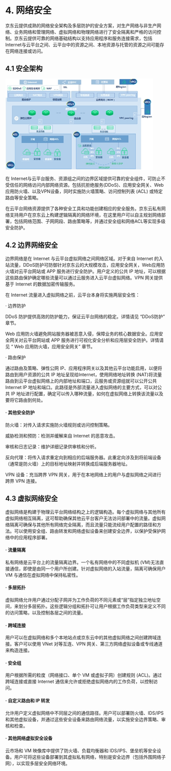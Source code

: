 # 4. 网络安全

京东云提供成熟的网络安全架构及多层防护的安全方案，对生产网络与非生产网络、业务网络和管理网络、虚拟网络和物理网络进行了安全隔离和严格的访问控制。京东云提供可靠的网络基础结构以支持应用程序和服务连接需求，包括Internet与云平台之间、云平台中的资源之间、本地资源与托管的资源之间可能存在网络连接或访问。

## 4.1 安全架构

![图 4 网络安全架构](../../../../image/Security-Information/internet.jpg)


在 Internet与云平台服务、资源组之间的边界区域提供可靠的安全组件，可防止不受信任的网络访问内部网络资源。包括抗拒绝服务(DDoS)、应用安全网关、Web应用防火墙、以及VPN设备，同时实施防火墙策略、访问控制列表 (ACL) 或特定路由等安全策略。

在云平台网络资源提供了各种安全工具和功能创建相应的安全服务。京东云私有网络支持用户在京东云上构建逻辑隔离的网络环境，在这里用户可以自主规划网络部署，包括网络范围、子网网段、路由策略等，并通过安全组和网络ACL等实现多级安全防护。

## 4.2 边界网络安全

边界网络是在 Internet 与云平台虚拟网络之间网络区域。对于来自 Internet 的入站流量，DDoS防护可防御针对京东云的大规模攻击，应用安全网关，Web应用防火墙对云平台网站或 APP 服务进行安全防护。用户定义的公共 IP 地址，可以根据这些路由保护确定哪些流量可以通过云服务进入云平台虚拟网络。VPN 网关提供基于 Internet 的数据加密传输服务。

在 Internet 流量进入虚拟网络之前，云平台本身将实施两层安全性：

· 边界防护

DDoS 防护提供高效的防护能力，保证云平台网络的稳定。详情请见 “DDoS防护” 章节。

Web 应用防火墙避免网站服务器被恶意入侵，保障业务的核心数据安全。应用安全网关对云平台网站或 APP 服务进行可视化安全分析和应用层安全防护。详情请见 “ Web 应用防火墙，应用安全网关” 章节。

 · 路由保护

通过路由及策略、弹性公网 IP、应用程序网关以及其他云平台功能启用，以便将路由到用户资源的公共 IP 地址呈现给Internet，使用网络地址转换 (NAT)将流量路由到云平台虚拟网络上的内部地址和端口，云服务或资源组就可以公开公共Internet IP 地址和端口。此路径是外部流量进入虚拟网络的主要方式，可以对公共 IP 地址进行配置，确定可以传入哪种流量，如何在虚拟网络上转换该流量以及要将它路由到何处。

#### · 其他安全防护

防火墙：对传入请求实施防火墙规则或访问控制策略。

威胁检测和预防：检测并缓解来自 Internet 的恶意攻击。

审核和日志记录：维护详细记录供审核和分析。

反向代理：将传入请求重定向到相应的后端服务器。此重定向涉及到将前端设备（通常是防火墙）上的目标地址映射并转换成后端服务器地址。

VPN 设备：充当跨界 VPN 网关，用于在本地网络上的用户与虚拟网络之间进行跨界 VPN 连接。

## 4.3 虚拟网络安全

虚拟网络是构建于物理云平台网络结构之上的逻辑构造。每个虚拟网络与其他所有虚拟网络相互隔离，这可帮助确保其他云平台客户无法访问部署中的流量。虚拟网络隔离可确保与其他所有网络完全隔离，而且流量只能流经用户配置的路径和方法。可以使用安全组、路由转发和网络虚拟设备来创建安全边界，以保护受保护网络中的应用程序部署。

#### · 流量隔离

私有网络是云平台上的流量隔离边界。一个私有网络中的不同虚拟机 (VM)无法直接通信，即使是由同一个用户所创建。针对虚拟网络的入站流量，隔离可确保用户 VM 与通信在虚拟网络中保持私密性。

#### · 多层拓扑

虚拟网络允许用户通过分配子网并为工作负荷的不同元素或“层”指定独立地址空间，来划分多层拓扑。这些逻辑分组和拓扑可让用户根据工作负荷类型来定义不同的访问策略，以及控制各层之间的流量。

#### · 跨域连接

用户可以在虚拟网络和多个本地站点或京东云中的其他虚拟网络之间创建跨域连接。客户可以使用 VNet 对等互连、VPN 网关、第三方网络虚拟设备或专线通道来构造连接。

#### · 安全组

用户根据所需的粒度（网络接口、单个 VM 或虚拟子网）创建规则 (ACL)。通过跨域连接或直接 Internet 通信来允许或拒绝虚拟网络内的工作负荷，以控制访问。

#### · 自定义路由和 IP 转发

允许用户定义虚拟网络中不同层之间的通信路径。用户可以部署防火墙、IDS/IPS 和其他虚拟设备，并通过这些安全设备来路由网络流量，以实施安全边界策略、审核和检查。

#### · 其他网络虚拟安全设备

云市场和 VM 映像库中提供了防火墙、负载均衡器和 IDS/IPS、堡垒机等安全设备。用户可将这些设备部署到其虚拟私有网络，特别是安全边界（包括外围网络子网），以实现多层安全网络环境。
